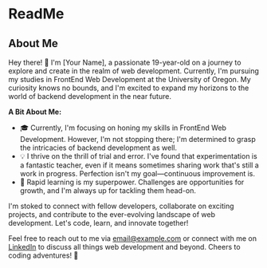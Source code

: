 # ReadMe

## About Me

Hey there! 👋 I'm [Your Name], a passionate 19-year-old on a journey to explore and create in the realm of web development. Currently, I'm pursuing my studies in FrontEnd Web Development at the University of Oregon. My curiosity knows no bounds, and I'm excited to expand my horizons to the world of backend development in the near future.

**A Bit About Me:**

- 🎓 Currently, I'm focusing on honing my skills in FrontEnd Web Development. However, I'm not stopping there; I'm determined to grasp the intricacies of backend development as well.
- 💡 I thrive on the thrill of trial and error. I've found that experimentation is a fantastic teacher, even if it means sometimes sharing work that's still a work in progress. Perfection isn't my goal—continuous improvement is.
- 🚀 Rapid learning is my superpower. Challenges are opportunities for growth, and I'm always up for tackling them head-on.

I'm stoked to connect with fellow developers, collaborate on exciting projects, and contribute to the ever-evolving landscape of web development. Let's code, learn, and innovate together!

Feel free to reach out to me via [email@example.com](mailto:email@example.com) or connect with me on [LinkedIn](https://www.linkedin.com/in/yourusername) to discuss all things web development and beyond. Cheers to coding adventures! 🌟
